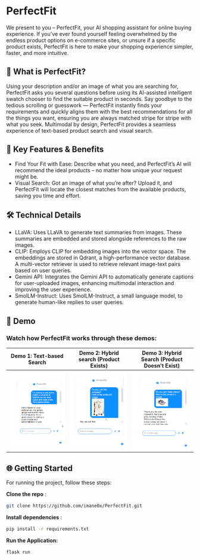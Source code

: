 # PerfectFit

We present to you – PerfectFit, your AI shopping assistant for online buying experience. If you've ever found yourself feeling overwhelmed by the endless product options on e-commerce sites, or unsure if a specific product exists, PerfectFit is here to make your shopping experience simpler, faster, and more intuitive.

## 🎯 What is PerfectFit?
Using your description and/or an image of what you are searching for, PerfectFit asks you several questions before using its AI-assisted intelligent swatch chooser to find the suitable product in seconds. Say goodbye to the tedious scrolling or guesswork — PerfectFit instantly finds your requirements and quickly aligns them with the best recommendations for all the things you want, ensuring you are always matched stripe for stripe with what you seek. Multimodal by design, PerfectFit provides a seamless experience of text-based product search and visual search.

## 🚀 Key Features & Benefits
- Find Your Fit with Ease: Describe what you need, and PerfectFit’s AI will recommend the ideal products – no matter how unique your request might be.
- Visual Search: Got an image of what you’re after? Upload it, and PerfectFit will locate the closest matches from the available products, saving you time and effort.

## 🛠️ Technical Details
- LLaVA: Uses LLaVA to generate text summaries from images. These summaries are embedded and stored alongside references to the raw images.
- CLIP: Employs CLIP for embedding images into the vector space. The embeddings are stored in Qdrant, a high-performance vector database. A multi-vector retriever is used to retrieve relevant image-text pairs based on user queries.
- Gemini API: Integrates the Gemini API to automatically generate captions for user-uploaded images, enhancing multimodal interaction and improving the user experience.
- SmolLM-Instruct: Uses SmolLM-Instruct, a small language model, to generate human-like replies to user queries.

## 🎥 Demo

### Watch how **PerfectFit** works through these demos:

| **Demo 1: Text-based Search** | **Demo 2: Hybrid search (Product Exists)** | **Demo 3: Hybrid Search (Product Doesn't Exist)** |
|:-----------------------------:|:-------------------------:|:----------------------------:|
|  ![Watch Demo 1](demo1.gif) | ![Watch Demo 2](demo2.gif) | ![Watch Demo 3](demo3.gif) |


## 🌐 Getting Started
For running the project, follow these steps:

**Clone the repo** :
```bash
git clone https://github.com/imane0x/PerfectFit.git
```
**Install dependencies** :
```bash
pip install -r requirements.txt
```
**Run the Application:**
```bash
flask run
```
